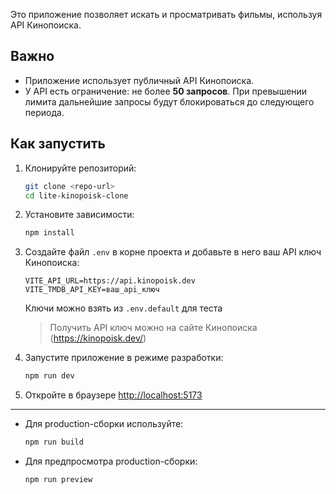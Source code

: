 Это приложение позволяет искать и просматривать фильмы, используя API Кинопоиска.

## Важно
- Приложение использует публичный API Кинопоиска.
- У API есть ограничение: не более **50 запросов**.
  При превышении лимита дальнейшие запросы будут блокироваться до следующего периода.

## Как запустить

1. Клонируйте репозиторий:
   ```bash
   git clone <repo-url>
   cd lite-kinopoisk-clone
   ```

2. Установите зависимости:
   ```bash
   npm install
   ```

3. Создайте файл `.env` в корне проекта и добавьте в него ваш API ключ Кинопоиска:
   ```env
   VITE_API_URL=https://api.kinopoisk.dev
   VITE_TMDB_API_KEY=ваш_api_ключ
   ```
   Ключи можно взять из `.env.default` для теста
   > Получить API ключ можно на сайте Кинопоиска (https://kinopoisk.dev/)

4. Запустите приложение в режиме разработки:
   ```bash
   npm run dev
   ```

5. Откройте в браузере [http://localhost:5173](http://localhost:5173)

---

- Для production-сборки используйте:
  ```bash
  npm run build
  ```
- Для предпросмотра production-сборки:
  ```bash
  npm run preview
  ```